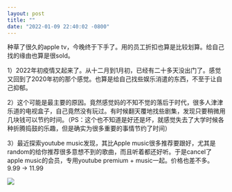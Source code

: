 ```yaml
---
layout: post
title: ""
date: "2022-01-09 22:40:02 -0800"
---
```


种草了很久的apple tv，今晚终于下手了。用的员工折扣也算是比较划算。给自己找的缘由也算是很sold。

1）2022年初疫情又起来了。从十二月到1月初，已经有二十多天没出门了。感觉又回到了2020年初的那个感觉。也算是给自己找些娱乐消遣的东西，不至于让自己抑郁。

2）这个可能是最主要的原因。竟然感觉妈的不知不觉的落后于时代，很多人津津乐道的电视盒子，自己竟然没有玩过。有时候翻天覆地找些剧集，发现只要稍微用几块钱可以节约时间。（PS：这个也不知道是好还是坏，就感觉失去了大学时候各种折腾捣鼓的乐趣，但是确实为很多重要的事情节约了时间）

3）最近探索youtube music发现，其比Apple music很多推荐要跟好，尤其是random的给你推荐很多意想不到的歌曲，而且听着都还好听。于是cancel了apple music的会员，专用youtube premium + music一起。价格也差不多。9.99 -> 11.99

![]({{site.cdnurl}}/assets/yinshui/images/posts/apple-tv-serial-6-4k-order.png)  
